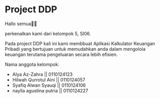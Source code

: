 # Project DDP

Hallo semua👋🏻

perkenalkan kami dari kelompok 5, SI06.

Pada project DDP kali ini kami membbuat Aplikasi Kalkulator Keuangan Pribadi yang bertujuan untuk memudahkan anda dalam mengolola keuangan terutama pengeluaran secara lebih efisien.

Nama anggota kelompok:
- Alya Az-Zahra || 0110124123
- Hilwah Qurrotul Aini || 0110124057
- Syafiq Alwan Syauqi || 0110124106
- naylla agustina putria || 0110124227
